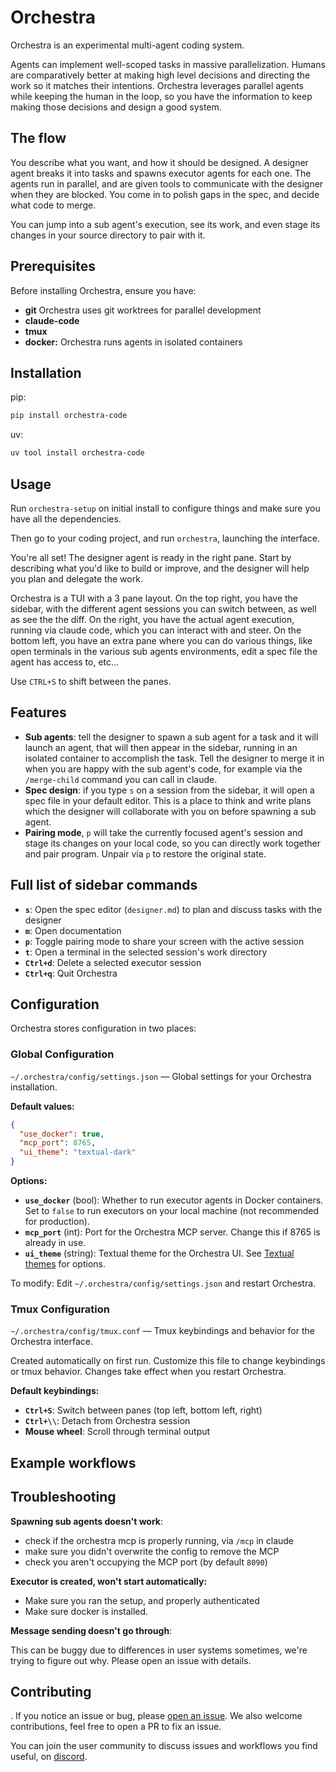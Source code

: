 # Orchestra

Orchestra is an experimental multi-agent coding system.

Agents can implement well-scoped tasks in massive parallelization. Humans are comparatively better at making high level decisions and directing the work so it matches their intentions. Orchestra leverages parallel agents while keeping the human in the loop, so you have the information to keep making those decisions and design a good system.


## The flow

You describe what you want, and how it should be designed. A designer agent breaks it into tasks and spawns executor agents for each one. The agents run in parallel, and are given tools to communicate with the designer when they are blocked. You come in to polish gaps in the spec, and decide what code to merge.

You can jump into a sub agent's execution, see its work, and even stage its changes in your source directory to pair with it.

<demo video>

## Prerequisites

Before installing Orchestra, ensure you have:

- **git** Orchestra uses git worktrees for parallel development
- **claude-code**
- **tmux**
- **docker:** Orchestra runs agents in isolated containers

## Installation

pip:
```bash
pip install orchestra-code
```

uv:
```bash
uv tool install orchestra-code
```

## Usage

Run `orchestra-setup` on initial install to configure things and make sure you have all the dependencies.

Then go to your coding project, and run `orchestra`, launching the interface.

You're all set! The designer agent is ready in the right pane. Start by describing what you'd like to build or improve, and the designer will help you plan and delegate the work.

Orchestra is a TUI with a 3 pane layout. On the top right, you have the sidebar, with the different agent sessions you can switch between, as well as see the the diff. On the right, you have the actual agent execution, running via claude code, which you can interact with and steer. On the bottom left, you have an extra pane where you can do various things, like open terminals in the various sub agents environments, edit a spec file the agent has access to, etc...

Use `CTRL+S` to shift between the panes.

## Features

- **Sub agents**: tell the designer to spawn a sub agent for a task and it will launch an agent, that will then appear in the sidebar, running in an isolated container to accomplish the task. Tell the designer to merge it in when you are happy with the sub agent's code, for example via the `/merge-child` command you can call in claude.
- **Spec design**: if you type `s` on a session from the sidebar, it will open a spec file in your default editor. This is a place to think and write plans which the designer will collaborate with you on before spawning a sub agent.
- **Pairing mode**, `p` will take the currently focused agent's session and stage its changes on your local code, so you can directly work together and pair program. Unpair via `p` to restore the original state.

## Full list of sidebar commands

- **`s`**: Open the spec editor (`designer.md`) to plan and discuss tasks with the designer
- **`m`**: Open documentation
- **`p`**: Toggle pairing mode to share your screen with the active session
- **`t`**: Open a terminal in the selected session's work directory
- **`Ctrl+d`**: Delete a selected executor session
- **`Ctrl+q`**: Quit Orchestra

## Configuration

Orchestra stores configuration in two places:

### Global Configuration

`~/.orchestra/config/settings.json` — Global settings for your Orchestra installation.

**Default values:**
```json
{
  "use_docker": true,
  "mcp_port": 8765,
  "ui_theme": "textual-dark"
}
```

**Options:**
- **`use_docker`** (bool): Whether to run executor agents in Docker containers. Set to `false` to run executors on your local machine (not recommended for production).
- **`mcp_port`** (int): Port for the Orchestra MCP server. Change this if 8765 is already in use.
- **`ui_theme`** (string): Textual theme for the Orchestra UI. See [Textual themes](https://textual.textualize.io/guide/themes/) for options.

To modify: Edit `~/.orchestra/config/settings.json` and restart Orchestra.

### Tmux Configuration

`~/.orchestra/config/tmux.conf` — Tmux keybindings and behavior for the Orchestra interface.

Created automatically on first run. Customize this file to change keybindings or tmux behavior. Changes take effect when you restart Orchestra.

**Default keybindings:**
- **`Ctrl+S`**: Switch between panes (top left, bottom left, right)
- **`Ctrl+\\`**: Detach from Orchestra session
- **Mouse wheel**: Scroll through terminal output

## Example workflows


## Troubleshooting


**Spawning sub agents doesn't work**:

- check if the orchestra mcp is properly running, via `/mcp` in claude
- make sure you didn't overwrite the config to remove the MCP
- check you aren't occupying the MCP port (by default `8090`)

**Executor is created, won't start automatically:**

- Make sure you ran the setup, and properly authenticated
- Make sure docker is installed.

**Message sending doesn't go through**:

This can be buggy due to differences in user systems sometimes, we're trying to figure out why. Please open an issue with details.


## Contributing
.
If you notice an issue or bug, please [open an issue](https://github.com/fulcrumresearch/orchestra). We also welcome contributions, feel free to open a PR to fix an issue.

You can join the user community to discuss issues and workflows you find useful, on [discord](https://discord.gg/QmMybVuwWp).
